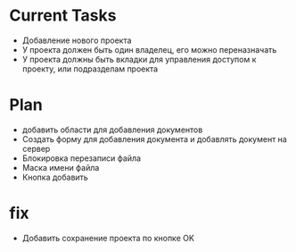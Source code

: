 # Current Tasks

- Добавление нового проекта
- У проекта должен быть один владелец, его можно переназначать
- У проекта должны быть вкладки для управления доступом к проекту, или подразделам проекта

# Plan

- добавить области для добавления документов
- Создать форму для добавления документа и добавлять документ на сервер
- Блокировка перезаписи файла
- Маска имени файла
- Кнопка добавить

# fix

- Добавить сохранение проекта по кнопке OK
